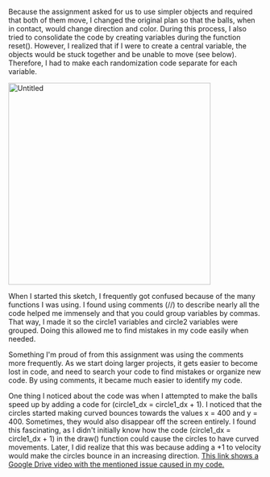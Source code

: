 Because the assignment asked for us to use simpler objects and required that both of them move, I changed the original plan so that the balls, when in contact, would change direction and color. During this process, I also tried to consolidate the code by creating variables during the function reset(). However, I realized that if I were to create a central variable, the objects would be stuck together and be unable to move (see below). Therefore, I had to make each randomization code separate for each variable.

<img width="401" alt="Untitled" src="https://github.com/user-attachments/assets/a5cd0d36-affb-4cff-acdf-db1ef58c5e33">

When I started this sketch, I frequently got confused because of the many functions I was using. I found  using comments (//) to describe nearly all the code helped me immensely and that you could group variables by commas. That way, I made it so the circle1 variables and circle2 variables were grouped. Doing this allowed me to find mistakes in my code easily when needed.

Something I'm proud of from this assignment was using the comments more frequently. As we start doing larger projects, it gets easier to become lost in code, and need to search your code to find mistakes or organize new code. By using comments, it became much easier to identify my code.


One thing I noticed about the code was when I attempted to make the balls speed up by adding a code for (circle1_dx = circle1_dx + 1). I noticed  that the circles started making curved bounces towards the values x = 400 and y = 400. Sometimes, they would also disappear off the screen entirely. I found this fascinating, as I didn't initially know how the code (circle1_dx = circle1_dx + 1) in the draw() function could cause the circles to have curved movements. Later, I did realize that this was because adding a +1 to velocity would make the circles bounce in an increasing direction. [This link shows a Google Drive video with the mentioned issue caused in my code.](https://drive.google.com/file/d/16cJAR9RKB01g0mLzB6FDfpc_yONclSlq/view?usp=sharing)
